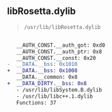 ## libRosetta.dylib

> `/usr/lib/libRosetta.dylib`

```diff

   __AUTH_CONST.__auth_got: 0xd0
   __AUTH_CONST.__auth_ptr: 0x8
   __AUTH_CONST.__const: 0x20
-  __DATA.__bss: 0x1010
+  __DATA.__bss: 0x1008
   __DATA.__common: 0x8
+  __DATA_DIRTY.__bss: 0x8
   - /usr/lib/libSystem.B.dylib
   - /usr/lib/libc++.1.dylib
   Functions: 37

```
